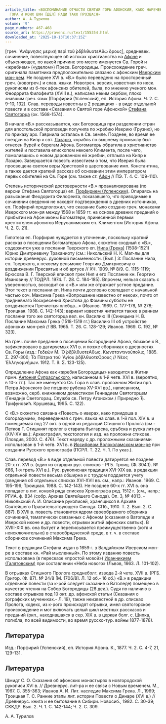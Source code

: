 ```yaml
---
article_title: «ВОСПОМИНАНИЕ ОТЧАСТИ СВЯТЫЯ ГОРЫ АФОНСКИЯ, КАКО НАРЕЧЕНА БЫСТЬ СВЯТАЯ
  ГОРА И КОИХ ВИН [ДЕЛ] РАДИ ТАКО ПРОЗВАСЯ»
author: А. А.Турилов
volume: '9'
page_numbers: 467-468
source_url: https://pravenc.ru/text/155354.html
downloaded_at: '2025-10-13T10:37:15Z'
---
```


[греч. ᾿Ανάμνησις μερικὴ περὶ τοῦ ̀ρδβλθυοτεΑθω ὄρους], средневек. сочинение, повествующее об истоках христианства на [Афоне](https://pravenc.ru/text/Афон.html) и объясняющее, по какой причине это место именуется Св. Горой и «жребием» («уделом») Пресв. Богородицы. Происхождение греч. оригинала памятника предположительно связано с афонским [Иверским мон-рем](<https://pravenc.ru/text/Иверским мон-рем.html>). Не позднее XVI в. «В.» было переведено на просторечный греч. (новогреч.) и слав. языки. Новогреч. версия, известная по неск. рукописям из б-тек афонских обителей, была, по мнению ученого мон. Феодорита Филофеита (XVIII в.), написана неким сербом, плохо знавшим греч. язык (Порфирий (Успенский), еп. История Афона. Ч. 2. С. 9-10, 132). Слав. переводы известны в 2 редакциях - в виде отдельной повести и в составе «Сказания о Святой горе Афонской» [Стефана Святогорца](<https://pravenc.ru/text/Стефана Святогорца.html>) (ок. 1568-1574).

В начале «В.» рассказывается, как Богородица при разделении стран для апостольской проповеди получила по жребию Иверию (Грузию), но по приказу арх. Гавриила осталась в Св. земле. Позднее, во время ее поездки на Кипр к свт. [Лазарю](https://pravenc.ru/text/Лазарю.html), корабль по вышнему промыслу был отнесен бурей к берегам Афона. Богоматерь обратила в христианство жителей и поставила епископом некоего Климента, после чего, помолившись о новом дарованном ей жребии, отплыла на Кипр к Лазарю. Завершается повесть известием о том, что Иверия была просвещена светом веры Христовой в царствование имп. Константина, а также дается краткий рассказ об основании этим императором первых обителей на Св. Горе (см. также ст. [Афон](https://pravenc.ru/text/Афон.html) // ПЭ. Т. 4. С. 109-110).

Степень исторической достоверности «В.» проанализирована (по версии Стефана Святогорца) еп. [Порфирием (Успенским)](<https://pravenc.ru/text/Порфирием (Успенским).html>). Опираясь на разыскания Феодорита Филофеита, показавшего, что приводимые в сочинении сведения не находят подтверждения в древних источниках, еп. Порфирий предположил, что сказание было создано греч. монахами Иверского мон-ря между 1568 и 1659 гг. на основе древних преданий о прибытии на Афон иконы Богоматери, принесенной первым крестителем афонитов Иерусалимским еп. Климентом (История Афона. Ч. 2. С. 21).

Гипотеза еп. Порфирия нуждается в уточнении, поскольку краткий рассказ о посещении Богоматерью Афона, сюжетно сходный с «В.», содержится уже в послании Тверского еп. [Нила (Грека)](<https://pravenc.ru/text/Нила (Грека).html>) (1508-1521) Юрию Дмитриевичу Траханиоту (см.: Никольский Н. К. Мат-лы для истории древнерус. духовной письменности. [Вып.] 3: Послание Нила, еп. Тверского, к некоему вельможе Георгию Дмитриевичу о воздвижении Пресвятые и об артусе // ХЧ. 1909. № 8/9. С. 1115-1119; Брюсова В. Г. Тверской епископ грек Нил и его Послание кн. Георгию Ивановичу // ТОДРЛ. 1974. Т. 28. С. 184-185). Впрочем, нельзя сказать с уверенностью, восходит он к «В.» или же отражает устное предание. Этот текст в послании еп. Нила почти дословно совпадает с начальной частью соч. Максима Грека «Вопрошание известно от некоих, почто от тридневнаго Воскресения Христова до Фомины субботы не воздвизается Пречистыя хлебца...» (Иванов. 1969. С. 177-178, № 278; Троицкая. 1988. С. 142-143); вариант известия читается также в раннем послании того же святогорца вел. кн. Василию III (Синицына Н. В. Послание Максима Грека (1518-1519 гг.) Василию III об устройстве афонских мон-рей // ВВ. 1965. Т. 26. С. 128-129; Иванов. 1969. С. 192, № 323).

На греч. почве предание о посещении Богородицей Афона, близкое к В., зафиксировано в датируемых XVI в. и позже сборниках о древностях Св. Горы (изд.: Γεδεὼν Μ. ῾Ο ̀ρδβλθυοτεΑθως. Κωνσταντινούπολις, 1885. Σ. 297-300; Τὰ Πάτρια τοῦ ῾Αγίου ̀ρδβλθυοτεΟρους // Νέος ῾Ελληνομνήμων. 1912. T. 9. Σ. 123-125).

Определение Афона как «жребия Богородицы» находится в Житии прмч. [Антония Супрасльского](<https://pravenc.ru/text/Антония Супрасльского.html>), написанном в 1-й четв. XVI в. (вероятно, в 10-х гг.). Так же именуется Св. Гора в слав. проложном Житии прп. Петра Афонского (не позднее рубежа XV-XVI вв.), написанном, возможно, серб. книжником доместиком Геннадием Святогорцем (Генадиjе Светогорац. Служба св. Петру Атонском / Приредно Ђ. Трифуновић. Крушевац, 1995. С. 122).

С «В.» сюжетно связана «Повесть о иверах, како приидоша в богоразумие», переведенная с греч. языка на слав. в 1-й пол. XIV в. и помещаемая под 27 окт. в одной из редакций Стишного Пролога (см.: Петков Г. Стишният пролог в старата българска, сръбска и руска лит-ра (XIV-XV вв.): Археография, текстология и изд. на проложни стихове. Пловдив, 2000. С. 476). Текст наряду с др. проложными сказаниями использован в 1-й четв. XVI в. в [Иосифовом Волоколамском мон-ре](<https://pravenc.ru/text/Иосифовом Волоколамском мон-ре.html>) при создании Русского хронографа (ПСРЛ. Т. 22. Ч. 1. По указ.).

Слав. перевод «В.» в виде отдельной повести датируется не позднее 20-х гг. XVI в. (один из старших рус. списков - РГБ. Троиц. (Ф. 304.1). № 686, 1-я треть XVI в.). Рус. рукописная традиция XVI-XIX вв. в редакции отдельной повести весьма обширна и с трудом поддается учету (сведения об отдельных списках XVI-XVII вв. см., напр.: Иванов. 1969. С. 195-196; Троицкая. 1988. С. 142-143). Не позднее 60-х гг. XVI в. она попадает в лит. конвой ряда списков Хронографа ред. 1512 г. (см., напр.: РГИА. ф. 834 (собр. Архива Святейшего Синода). Оп. 3, № 4013. - Никольский А. И. Описание рукописей, хранящихся в Архиве Святейшего Правительствующего Синода. СПб., 1910. Т. 2. Вып. 2. С. 887). В XVII в. повесть становится ядром своеобразного сборника сочинений, тематически связанных с Афоном (сказания о Ватопеде и Иверской иконе и др. повести, отрывки житий афонских святых). В XVIII-XIX вв. она бытует и переписывается преимущественно (хотя и неисключительно) в старообрядческой среде, в т. ч. в составе сборников сочинений Максима Грека.

Текст в редакции Стефана издан в 1659 г. в Валдайском Иверском мон-ре в составе кн. «Рай мысленный». По этому изданию повесть использована (в пересказе «простой мовой») [Иоанникием (Галятовским)](<https://pravenc.ru/text/Иоанникием (Галятовским).html>) при составлении «Неба нового» (Львов, 1663. Л. 101-102).

В отрывках Стишного Пролога среднеболг. извода 2-й четв. XVII в. (РГБ. Григор. (Ф. 87). № 24/8 [М. 1706/8]. Л. 12 об.- 16 об.) «В.» в редакции отдельной повести (за к-рой следует сказание о Ватопеде) помещено в качестве чтения на Собор Богородицы (26 дек.). Судя по наличию в составе отрывков под 10 окт. др. афонской статьи (Сказания о зографских мучениках.- Л. 19), также неизвестной в др. списках Пролога, кодекс, из к-рого происходят отрывки, имел святогорское происхождение и мог включать целый цикл местных рассказов и преданий (ркп., находившаяся в сер. XIX в. в церкви болг. с. Шипка, погибла, по всей видимости, во время русско-тур. войны 1877-1878).

## Литература

Изд.: Порфирий (Успенский), еп. История Афона. К., 1877. Ч. 2. С. 4-7, 21, 129-131.

## Литература

Шмидт С. О. Сказания об афонских монастырях в новгородской рукописи XVI в. // Древнерус. лит-ра и ее связи с Новым временем. М., 1967. С. 355-363; Иванов А. И. Лит. наследие Максима Грека. Л., 1969; Троицкая Т. С. Ранние этапы лит. истории Повести о Динаре (XVI в.) // Древнерус. книга и ее бытование в Сибири. Новосиб., 1982. С. 30-39; СККДР. Вып. 2. Ч. 1. С. 142-144; Ч. 2. С. 309.

А. А.  Турилов
